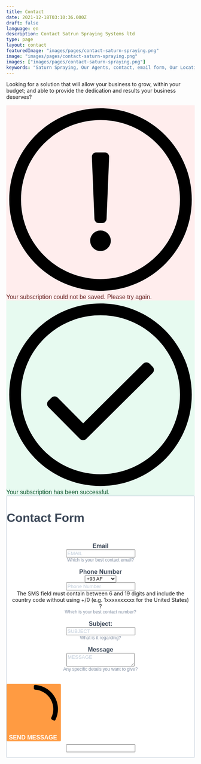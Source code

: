 ```yaml
---
title: Contact
date: 2021-12-18T03:10:36.000Z
draft: false
language: en
description: Contact Satrun Spraying Systems ltd
type: page
layout: contact
featuredImage: "images/pages/contact-saturn-spraying.png"
image: "images/pages/contact-saturn-spraying.png"
images: ["images/pages/contact-saturn-spraying.png"]
keywords: "Saturn Spraying, Our Agents, contact, email form, Our Location"
---
```


<!-- @format -->

<section class="lg:pb-24">
  <div class="max-w-screen-md px-4 mx-auto">
      <p class="font-light text-center text-gray-500 dark:text-gray-400 sm:text-xl">Looking for a solution that will allow your business to grow, within your budget; and able to provide the dedication and results your business deserves?</p>

<style>
  @font-face {
    font-display: block;
    font-family: Roboto;
    src: url(https://assets.sendinblue.com/font/Roboto/Latin/normal/normal/7529907e9eaf8ebb5220c5f9850e3811.woff2) format("woff2"), url(https://assets.sendinblue.com/font/Roboto/Latin/normal/normal/25c678feafdc175a70922a116c9be3e7.woff) format("woff")
  }

  @font-face {
    font-display: fallback;
    font-family: Roboto;
    font-weight: 600;
    src: url(https://assets.sendinblue.com/font/Roboto/Latin/medium/normal/6e9caeeafb1f3491be3e32744bc30440.woff2) format("woff2"), url(https://assets.sendinblue.com/font/Roboto/Latin/medium/normal/71501f0d8d5aa95960f6475d5487d4c2.woff) format("woff")
  }

  @font-face {
    font-display: fallback;
    font-family: Roboto;
    font-weight: 700;
    src: url(https://assets.sendinblue.com/font/Roboto/Latin/bold/normal/3ef7cf158f310cf752d5ad08cd0e7e60.woff2) format("woff2"), url(https://assets.sendinblue.com/font/Roboto/Latin/bold/normal/ece3a1d82f18b60bcce0211725c476aa.woff) format("woff")
  }

  #sib-container input:-ms-input-placeholder {
    text-align: left;
    font-family: "Helvetica", sans-serif;
    color: #c0ccda;
  }

  #sib-container input::placeholder {
    text-align: left;
    font-family: "Helvetica", sans-serif;
    color: #c0ccda;
  }

  #sib-container textarea::placeholder {
    text-align: left;
    font-family: "Helvetica", sans-serif;
    color: #c0ccda;
  }
</style>
<link rel="stylesheet" href="https://sibforms.com/forms/end-form/build/sib-styles.css">

<div class="sib-form" style="text-align: center;
         background-color: #EFF2F7;                                 ">
  <div id="sib-form-container" class="sib-form-container">
    <div id="error-message" class="sib-form-message-panel" style="font-size:16px; text-align:left; font-family:&quot;Helvetica&quot;, sans-serif; color:#661d1d; background-color:#ffeded; border-radius:3px; border-color:#ff4949;max-width:540px;">
      <div class="sib-form-message-panel__text sib-form-message-panel__text--center">
        <svg viewBox="0 0 512 512" class="sib-icon sib-notification__icon">
          <path d="M256 40c118.621 0 216 96.075 216 216 0 119.291-96.61 216-216 216-119.244 0-216-96.562-216-216 0-119.203 96.602-216 216-216m0-32C119.043 8 8 119.083 8 256c0 136.997 111.043 248 248 248s248-111.003 248-248C504 119.083 392.957 8 256 8zm-11.49 120h22.979c6.823 0 12.274 5.682 11.99 12.5l-7 168c-.268 6.428-5.556 11.5-11.99 11.5h-8.979c-6.433 0-11.722-5.073-11.99-11.5l-7-168c-.283-6.818 5.167-12.5 11.99-12.5zM256 340c-15.464 0-28 12.536-28 28s12.536 28 28 28 28-12.536 28-28-12.536-28-28-28z" />
        </svg>
        <span class="sib-form-message-panel__inner-text">
                          Your subscription could not be saved. Please try again.
                      </span>
      </div>
    </div>
    <div></div>
    <div id="success-message" class="sib-form-message-panel" style="font-size:16px; text-align:left; font-family:&quot;Helvetica&quot;, sans-serif; color:#085229; background-color:#e7faf0; border-radius:3px; border-color:#13ce66;max-width:540px;">
      <div class="sib-form-message-panel__text sib-form-message-panel__text--center">
        <svg viewBox="0 0 512 512" class="sib-icon sib-notification__icon">
          <path d="M256 8C119.033 8 8 119.033 8 256s111.033 248 248 248 248-111.033 248-248S392.967 8 256 8zm0 464c-118.664 0-216-96.055-216-216 0-118.663 96.055-216 216-216 118.664 0 216 96.055 216 216 0 118.663-96.055 216-216 216zm141.63-274.961L217.15 376.071c-4.705 4.667-12.303 4.637-16.97-.068l-85.878-86.572c-4.667-4.705-4.637-12.303.068-16.97l8.52-8.451c4.705-4.667 12.303-4.637 16.97.068l68.976 69.533 163.441-162.13c4.705-4.667 12.303-4.637 16.97.068l8.451 8.52c4.668 4.705 4.637 12.303-.068 16.97z" />
        </svg>
        <span class="sib-form-message-panel__inner-text">
                          Your subscription has been successful.
                      </span>
      </div>
    </div>
    <div></div>
    <div id="sib-container" class="sib-container--large sib-container--vertical" style="text-align:center; background-color:rgba(255,255,255,1); max-width:540px; border-radius:3px; border-width:1px; border-color:#C0CCD9; border-style:solid; direction:ltr">
      <form id="sib-form" method="POST" action="https://1069d753.sibforms.com/serve/MUIEANz4E1HPER7RilzhoPNcgkiUWt9ZMAxNE7-hN6qxcWk2aQOHMGHow_s8nqcMZuiXLEWAlJVCwIos49CilA1eLawvOaIWyERxzvd9WEJuVbzn6kGjlYe-JpE5v-cbVgaTqmawE_hAoBziQDRTP3vWsOHc02yFuVA6HDVOm6KskJRGMxCJWspbo8uwVSsGew4pBqVE-uF-EHmc" data-type="subscription">
        <div style="padding: 8px 0;">
          <div class="sib-form-block" style="font-size:32px; text-align:left; font-weight:700; font-family:&quot;Helvetica&quot;, sans-serif; color:#3C4858; background-color:transparent; text-align:left">
            <p>Contact Form</p>
          </div>
        </div>
        <div style="padding: 8px 0;">
          <div class="sib-input sib-form-block">
            <div class="form__entry entry_block">
              <div class="form__label-row ">
                <label class="entry__label" style="font-weight: 700; text-align:left; font-size:16px; text-align:left; font-weight:700; font-family:&quot;Helvetica&quot;, sans-serif; color:#3c4858;" for="EMAIL" data-required="*">Email</label>
                <div class="entry__field">
                  <input class="input " type="text" id="EMAIL" name="EMAIL" autocomplete="off" placeholder="EMAIL" data-required="true" required />
                </div>
              </div>
              <label class="entry__error entry__error--primary" style="font-size:16px; text-align:left; font-family:&quot;Helvetica&quot;, sans-serif; color:#661d1d; background-color:#ffeded; border-radius:3px; border-color:#ff4949;">
              </label>
              <label class="entry__specification" style="font-size:12px; text-align:left; font-family:&quot;Helvetica&quot;, sans-serif; color:#8390A4; text-align:left">
                Which is your best contact email?
              </label>
            </div>
          </div>
        </div>
        <div style="padding: 8px 0;">
          <div class="sib-sms-field sib-form-block">
            <div class="form__entry entry_block">
              <div class="form__label-row ">
                <label class="entry__label" style="font-weight: 700; text-align:left; font-size:16px; text-align:left; font-weight:700; font-family:&quot;Helvetica&quot;, sans-serif; color:#3c4858;" for="SMS" data-required="*">Phone Number</label>
                <div class="sib-sms-input-wrapper" style="direction:ltr">
                  <div class="sib-sms-input" data-placeholder="SMS" data-required="1" data-country-code="GB" data-whatsapp-country-code="GB" data-value="" data-whatsappvalue="" data-attributename="SMS">
                    <div class="entry__field">
                      <select class="input" name="SMS__COUNTRY_CODE" data-required="true">
                        <option value="+93">
                          +93 AF
                        </option>
                        <option value="+358">
                          +358 AX
                        </option>
                        <option value="+355">
                          +355 AL
                        </option>
                        <option value="+213">
                          +213 DZ
                        </option>
                        <option value="+1684">
                          +1684 AS
                        </option>
                        <option value="+376">
                          +376 AD
                        </option>
                        <option value="+244">
                          +244 AO
                        </option>
                        <option value="+1264">
                          +1264 AI
                        </option>
                        <option value="+672">
                          +672 AQ
                        </option>
                        <option value="+1268">
                          +1268 AG
                        </option>
                        <option value="+54">
                          +54 AR
                        </option>
                        <option value="+374">
                          +374 AM
                        </option>
                        <option value="+297">
                          +297 AW
                        </option>
                        <option value="+61">
                          +61 AU
                        </option>
                        <option value="+43">
                          +43 AT
                        </option>
                        <option value="+994">
                          +994 AZ
                        </option>
                        <option value="+1242">
                          +1242 BS
                        </option>
                        <option value="+973">
                          +973 BH
                        </option>
                        <option value="+880">
                          +880 BD
                        </option>
                        <option value="+1246">
                          +1246 BB
                        </option>
                        <option value="+375">
                          +375 BY
                        </option>
                        <option value="+32">
                          +32 BE
                        </option>
                        <option value="+501">
                          +501 BZ
                        </option>
                        <option value="+229">
                          +229 BJ
                        </option>
                        <option value="+1441">
                          +1441 BM
                        </option>
                        <option value="+975">
                          +975 BT
                        </option>
                        <option value="+591">
                          +591 BO
                        </option>
                        <option value="+599">
                          +599 BQ
                        </option>
                        <option value="+387">
                          +387 BA
                        </option>
                        <option value="+267">
                          +267 BW
                        </option>
                        <option value="+47">
                          +47 BV
                        </option>
                        <option value="+55">
                          +55 BR
                        </option>
                        <option value="+246">
                          +246 IO
                        </option>
                        <option value="+673">
                          +673 BN
                        </option>
                        <option value="+359">
                          +359 BG
                        </option>
                        <option value="+226">
                          +226 BF
                        </option>
                        <option value="+257">
                          +257 BI
                        </option>
                        <option value="+855">
                          +855 KH
                        </option>
                        <option value="+237">
                          +237 CM
                        </option>
                        <option value="+1">
                          +1 CA
                        </option>
                        <option value="+238">
                          +238 CV
                        </option>
                        <option value="+1345">
                          +1345 KY
                        </option>
                        <option value="+236">
                          +236 CF
                        </option>
                        <option value="+235">
                          +235 TD
                        </option>
                        <option value="+56">
                          +56 CL
                        </option>
                        <option value="+86">
                          +86 CN
                        </option>
                        <option value="+61">
                          +61 CX
                        </option>
                        <option value="+61">
                          +61 CC
                        </option>
                        <option value="+57">
                          +57 CO
                        </option>
                        <option value="+269">
                          +269 KM
                        </option>
                        <option value="+242">
                          +242 CG
                        </option>
                        <option value="+243">
                          +243 CD
                        </option>
                        <option value="+682">
                          +682 CK
                        </option>
                        <option value="+506">
                          +506 CR
                        </option>
                        <option value="+225">
                          +225 CI
                        </option>
                        <option value="+385">
                          +385 HR
                        </option>
                        <option value="+53">
                          +53 CU
                        </option>
                        <option value="+599">
                          +599 CW
                        </option>
                        <option value="+357">
                          +357 CY
                        </option>
                        <option value="+420">
                          +420 CZ
                        </option>
                        <option value="+45">
                          +45 DK
                        </option>
                        <option value="+253">
                          +253 DJ
                        </option>
                        <option value="+1767">
                          +1767 DM
                        </option>
                        <option value="+1809">
                          +1809 DO
                        </option>
                        <option value="+1829">
                          +1829 DO
                        </option>
                        <option value="+1849">
                          +1849 DO
                        </option>
                        <option value="+593">
                          +593 EC
                        </option>
                        <option value="+20">
                          +20 EG
                        </option>
                        <option value="+503">
                          +503 SV
                        </option>
                        <option value="+240">
                          +240 GQ
                        </option>
                        <option value="+291">
                          +291 ER
                        </option>
                        <option value="+372">
                          +372 EE
                        </option>
                        <option value="+251">
                          +251 ET
                        </option>
                        <option value="+500">
                          +500 FK
                        </option>
                        <option value="+298">
                          +298 FO
                        </option>
                        <option value="+679">
                          +679 FJ
                        </option>
                        <option value="+358">
                          +358 FI
                        </option>
                        <option value="+33">
                          +33 FR
                        </option>
                        <option value="+594">
                          +594 GF
                        </option>
                        <option value="+689">
                          +689 PF
                        </option>
                        <option value="+262">
                          +262 TF
                        </option>
                        <option value="+241">
                          +241 GA
                        </option>
                        <option value="+220">
                          +220 GM
                        </option>
                        <option value="+995">
                          +995 GE
                        </option>
                        <option value="+49">
                          +49 DE
                        </option>
                        <option value="+233">
                          +233 GH
                        </option>
                        <option value="+350">
                          +350 GI
                        </option>
                        <option value="+30">
                          +30 GR
                        </option>
                        <option value="+299">
                          +299 GL
                        </option>
                        <option value="+1473">
                          +1473 GD
                        </option>
                        <option value="+590">
                          +590 GP
                        </option>
                        <option value="+1671">
                          +1671 GU
                        </option>
                        <option value="+502">
                          +502 GT
                        </option>
                        <option value="+44">
                          +44 GG
                        </option>
                        <option value="+224">
                          +224 GN
                        </option>
                        <option value="+245">
                          +245 GW
                        </option>
                        <option value="+592">
                          +592 GY
                        </option>
                        <option value="+509">
                          +509 HT
                        </option>
                        <option value="+672">
                          +672 HM
                        </option>
                        <option value="+379">
                          +379 VA
                        </option>
                        <option value="+504">
                          +504 HN
                        </option>
                        <option value="+852">
                          +852 HK
                        </option>
                        <option value="+36">
                          +36 HU
                        </option>
                        <option value="+354">
                          +354 IS
                        </option>
                        <option value="+91">
                          +91 IN
                        </option>
                        <option value="+62">
                          +62 ID
                        </option>
                        <option value="+98">
                          +98 IR
                        </option>
                        <option value="+964">
                          +964 IQ
                        </option>
                        <option value="+353">
                          +353 IE
                        </option>
                        <option value="+44">
                          +44 IM
                        </option>
                        <option value="+972">
                          +972 IL
                        </option>
                        <option value="+39">
                          +39 IT
                        </option>
                        <option value="+1876">
                          +1876 JM
                        </option>
                        <option value="+81">
                          +81 JP
                        </option>
                        <option value="+44">
                          +44 JE
                        </option>
                        <option value="+962">
                          +962 JO
                        </option>
                        <option value="+7">
                          +7 KZ
                        </option>
                        <option value="+254">
                          +254 KE
                        </option>
                        <option value="+686">
                          +686 KI
                        </option>
                        <option value="+850">
                          +850 KP
                        </option>
                        <option value="+82">
                          +82 KR
                        </option>
                        <option value="+965">
                          +965 KW
                        </option>
                        <option value="+996">
                          +996 KG
                        </option>
                        <option value="+856">
                          +856 LA
                        </option>
                        <option value="+371">
                          +371 LV
                        </option>
                        <option value="+961">
                          +961 LB
                        </option>
                        <option value="+266">
                          +266 LS
                        </option>
                        <option value="+231">
                          +231 LR
                        </option>
                        <option value="+218">
                          +218 LY
                        </option>
                        <option value="+423">
                          +423 LI
                        </option>
                        <option value="+370">
                          +370 LT
                        </option>
                        <option value="+352">
                          +352 LU
                        </option>
                        <option value="+853">
                          +853 MO
                        </option>
                        <option value="+389">
                          +389 MK
                        </option>
                        <option value="+261">
                          +261 MG
                        </option>
                        <option value="+265">
                          +265 MW
                        </option>
                        <option value="+60">
                          +60 MY
                        </option>
                        <option value="+960">
                          +960 MV
                        </option>
                        <option value="+223">
                          +223 ML
                        </option>
                        <option value="+356">
                          +356 MT
                        </option>
                        <option value="+692">
                          +692 MH
                        </option>
                        <option value="+596">
                          +596 MQ
                        </option>
                        <option value="+222">
                          +222 MR
                        </option>
                        <option value="+230">
                          +230 MU
                        </option>
                        <option value="+262">
                          +262 YT
                        </option>
                        <option value="+52">
                          +52 MX
                        </option>
                        <option value="+691">
                          +691 FM
                        </option>
                        <option value="+373">
                          +373 MD
                        </option>
                        <option value="+377">
                          +377 MC
                        </option>
                        <option value="+976">
                          +976 MN
                        </option>
                        <option value="+382">
                          +382 ME
                        </option>
                        <option value="+1664">
                          +1664 MS
                        </option>
                        <option value="+212">
                          +212 MA
                        </option>
                        <option value="+258">
                          +258 MZ
                        </option>
                        <option value="+95">
                          +95 MM
                        </option>
                        <option value="+264">
                          +264 NA
                        </option>
                        <option value="+674">
                          +674 NR
                        </option>
                        <option value="+977">
                          +977 NP
                        </option>
                        <option value="+31">
                          +31 NL
                        </option>
                        <option value="+687">
                          +687 NC
                        </option>
                        <option value="+64">
                          +64 NZ
                        </option>
                        <option value="+505">
                          +505 NI
                        </option>
                        <option value="+227">
                          +227 NE
                        </option>
                        <option value="+234">
                          +234 NG
                        </option>
                        <option value="+683">
                          +683 NU
                        </option>
                        <option value="+672">
                          +672 NF
                        </option>
                        <option value="+1670">
                          +1670 MP
                        </option>
                        <option value="+47">
                          +47 NO
                        </option>
                        <option value="+968">
                          +968 OM
                        </option>
                        <option value="+92">
                          +92 PK
                        </option>
                        <option value="+680">
                          +680 PW
                        </option>
                        <option value="+970">
                          +970 PS
                        </option>
                        <option value="+507">
                          +507 PA
                        </option>
                        <option value="+675">
                          +675 PG
                        </option>
                        <option value="+595">
                          +595 PY
                        </option>
                        <option value="+51">
                          +51 PE
                        </option>
                        <option value="+63">
                          +63 PH
                        </option>
                        <option value="+64">
                          +64 PN
                        </option>
                        <option value="+48">
                          +48 PL
                        </option>
                        <option value="+351">
                          +351 PT
                        </option>
                        <option value="+1787">
                          +1787 PR
                        </option>
                        <option value="+974">
                          +974 QA
                        </option>
                        <option value="+383">
                          +383 XK
                        </option>
                        <option value="+262">
                          +262 RE
                        </option>
                        <option value="+40">
                          +40 RO
                        </option>
                        <option value="+7">
                          +7 RU
                        </option>
                        <option value="+250">
                          +250 RW
                        </option>
                        <option value="+590">
                          +590 BL
                        </option>
                        <option value="+290">
                          +290 SH
                        </option>
                        <option value="+1869">
                          +1869 KN
                        </option>
                        <option value="+1758">
                          +1758 LC
                        </option>
                        <option value="+590">
                          +590 MF
                        </option>
                        <option value="+508">
                          +508 PM
                        </option>
                        <option value="+1784">
                          +1784 VC
                        </option>
                        <option value="+685">
                          +685 WS
                        </option>
                        <option value="+378">
                          +378 SM
                        </option>
                        <option value="+239">
                          +239 ST
                        </option>
                        <option value="+966">
                          +966 SA
                        </option>
                        <option value="+221">
                          +221 SN
                        </option>
                        <option value="+381">
                          +381 RS
                        </option>
                        <option value="+248">
                          +248 SC
                        </option>
                        <option value="+232">
                          +232 SL
                        </option>
                        <option value="+65">
                          +65 SG
                        </option>
                        <option value="+1721">
                          +1721 SX
                        </option>
                        <option value="+421">
                          +421 SK
                        </option>
                        <option value="+386">
                          +386 SI
                        </option>
                        <option value="+677">
                          +677 SB
                        </option>
                        <option value="+252">
                          +252 SO
                        </option>
                        <option value="+27">
                          +27 ZA
                        </option>
                        <option value="+500">
                          +500 GS
                        </option>
                        <option value="+211">
                          +211 SS
                        </option>
                        <option value="+34">
                          +34 ES
                        </option>
                        <option value="+94">
                          +94 LK
                        </option>
                        <option value="+249">
                          +249 SD
                        </option>
                        <option value="+597">
                          +597 SR
                        </option>
                        <option value="+47">
                          +47 SJ
                        </option>
                        <option value="+268">
                          +268 SZ
                        </option>
                        <option value="+46">
                          +46 SE
                        </option>
                        <option value="+41">
                          +41 CH
                        </option>
                        <option value="+963">
                          +963 SY
                        </option>
                        <option value="+886">
                          +886 TW
                        </option>
                        <option value="+992">
                          +992 TJ
                        </option>
                        <option value="+255">
                          +255 TZ
                        </option>
                        <option value="+66">
                          +66 TH
                        </option>
                        <option value="+670">
                          +670 TL
                        </option>
                        <option value="+228">
                          +228 TG
                        </option>
                        <option value="+690">
                          +690 TK
                        </option>
                        <option value="+676">
                          +676 TO
                        </option>
                        <option value="+1868">
                          +1868 TT
                        </option>
                        <option value="+216">
                          +216 TN
                        </option>
                        <option value="+90">
                          +90 TR
                        </option>
                        <option value="+993">
                          +993 TM
                        </option>
                        <option value="+1649">
                          +1649 TC
                        </option>
                        <option value="+688">
                          +688 TV
                        </option>
                        <option value="+256">
                          +256 UG
                        </option>
                        <option value="+380">
                          +380 UA
                        </option>
                        <option value="+971">
                          +971 AE
                        </option>
                        <option value="+44">
                          +44 GB
                        </option>
                        <option value="+1">
                          +1 US
                        </option>
                        <option value="+246">
                          +246 UM
                        </option>
                        <option value="+598">
                          +598 UY
                        </option>
                        <option value="+998">
                          +998 UZ
                        </option>
                        <option value="+678">
                          +678 VU
                        </option>
                        <option value="+58">
                          +58 VE
                        </option>
                        <option value="+84">
                          +84 VN
                        </option>
                        <option value="+1284">
                          +1284 VG
                        </option>
                        <option value="+1340">
                          +1340 VI
                        </option>
                        <option value="+681">
                          +681 WF
                        </option>
                        <option value="+212">
                          +212 EH
                        </option>
                        <option value="+967">
                          +967 YE
                        </option>
                        <option value="+260">
                          +260 ZM
                        </option>
                        <option value="+263">
                          +263 ZW
                        </option>
                      </select>
                    </div>
                    <div class="entry__field" style="width: 100%">
                      <input type="tel" type="text" class="input" id="SMS" name="SMS" autocomplete="off" placeholder="Phone Number" data-required="true" required />
                    </div>
                  </div>
                  <div class="sib-sms-tooltip">
                    <div class="sib-sms-tooltip__box">
                      The SMS field must contain between 6 and 19 digits and include the country code without using +/0 (e.g. 1xxxxxxxxxx for the United States)
                    </div>
                    <span class="sib-sms-tooltip__icon">?</span>
                  </div>
                </div>
              </div>
              <label class="entry__error entry__error--primary" style="font-size:16px; text-align:left; font-family:&quot;Helvetica&quot;, sans-serif; color:#661d1d; background-color:#ffeded; border-radius:3px; border-color:#ff4949;">
              </label>
              <label class="entry__error entry__error--secondary" style="font-size:16px; text-align:left; font-family:&quot;Helvetica&quot;, sans-serif; color:#661d1d; background-color:#ffeded; border-radius:3px; border-color:#ff4949;">
              </label>
              <label class="entry__specification" style="font-size:12px; text-align:left; font-family:&quot;Helvetica&quot;, sans-serif; color:#8390A4; text-align:left">
                Which is your best contact number?
              </label>
            </div>
          </div>
        </div>
        <div style="padding: 8px 0;">
          <div class="sib-input sib-form-block">
            <div class="form__entry entry_block">
              <div class="form__label-row ">
                <label class="entry__label" style="font-weight: 700; text-align:left; font-size:16px; text-align:left; font-weight:700; font-family:&quot;Helvetica&quot;, sans-serif; color:#3c4858;" for="SUBJECT" data-required="*">Subject:</label>
                <div class="entry__field">
                  <input class="input " maxlength="200" type="text" id="SUBJECT" name="SUBJECT" autocomplete="off" placeholder="SUBJECT" data-required="true" required />
                </div>
              </div>
              <label class="entry__error entry__error--primary" style="font-size:16px; text-align:left; font-family:&quot;Helvetica&quot;, sans-serif; color:#661d1d; background-color:#ffeded; border-radius:3px; border-color:#ff4949;">
              </label>
              <label class="entry__specification" style="font-size:12px; text-align:left; font-family:&quot;Helvetica&quot;, sans-serif; color:#8390A4; text-align:left">
                What is it regarding?
              </label>
            </div>
          </div>
        </div>
        <div style="padding: 8px 0;">
          <div class="sib-input sib-form-block">
            <div class="form__entry entry_block">
              <div class="form__label-row ">
                <label class="entry__label" style="font-weight: 700; text-align:left; font-size:16px; text-align:left; font-weight:700; font-family:&quot;Helvetica&quot;, sans-serif; color:#3c4858;" for="MESSAGE" data-required="*">Message</label>
                <div class="entry__field">
                  <textarea rows="2" class="input " maxlength="500" id="MESSAGE" name="MESSAGE" autocomplete="off" placeholder="MESSAGE" data-required="true" required></textarea>
                </div>
              </div>
              <label class="entry__error entry__error--primary" style="font-size:16px; text-align:left; font-family:&quot;Helvetica&quot;, sans-serif; color:#661d1d; background-color:#ffeded; border-radius:3px; border-color:#ff4949;">
              </label>
              <label class="entry__specification" style="font-size:12px; text-align:left; font-family:&quot;Helvetica&quot;, sans-serif; color:#8390A4; text-align:left">
                Any specific details you want to give?
              </label>
            </div>
          </div>
        </div>
        <div style="padding: 8px 0;">
          <div class="sib-captcha sib-form-block">
            <div class="form__entry entry_block">
              <div class="form__label-row ">
                <script>
                  function handleCaptchaResponse() {
                    var event = new Event('captchaChange');
                    document.getElementById('sib-captcha').dispatchEvent(event);
                  }
                </script>
                <div class="g-recaptcha sib-visible-recaptcha" id="sib-captcha" data-sitekey="6LcQzFslAAAAANqblCkqgBWGH_jROWhuEAbJZYWI" data-callback="handleCaptchaResponse" style="direction:ltr"></div>
              </div>
              <label class="entry__error entry__error--primary" style="font-size:16px; text-align:left; font-family:&quot;Helvetica&quot;, sans-serif; color:#661d1d; background-color:#ffeded; border-radius:3px; border-color:#ff4949;">
              </label>
            </div>
          </div>
        </div>
        <div style="padding: 8px 0;">
          <div class="sib-form-block" style="text-align: left">
            <button class="sib-form-block__button sib-form-block__button-with-loader" style="font-size:16px; text-align:left; font-weight:700; font-family:&quot;Helvetica&quot;, sans-serif; color:#FFFFFF; background-color:#ff9b42; border-radius:3px; border-width:0px;" form="sib-form" type="submit">
              <svg class="icon clickable__icon progress-indicator__icon sib-hide-loader-icon" viewBox="0 0 512 512">
                <path d="M460.116 373.846l-20.823-12.022c-5.541-3.199-7.54-10.159-4.663-15.874 30.137-59.886 28.343-131.652-5.386-189.946-33.641-58.394-94.896-95.833-161.827-99.676C261.028 55.961 256 50.751 256 44.352V20.309c0-6.904 5.808-12.337 12.703-11.982 83.556 4.306 160.163 50.864 202.11 123.677 42.063 72.696 44.079 162.316 6.031 236.832-3.14 6.148-10.75 8.461-16.728 5.01z" />
              </svg>
              SEND MESSAGE
            </button>
          </div>
        </div>
        <input type="text" name="email_address_check" value="" class="input--hidden">
        <input type="hidden" name="locale" value="en">
      </form>
    </div>
  </div>
</div>

  </div>
</section>

